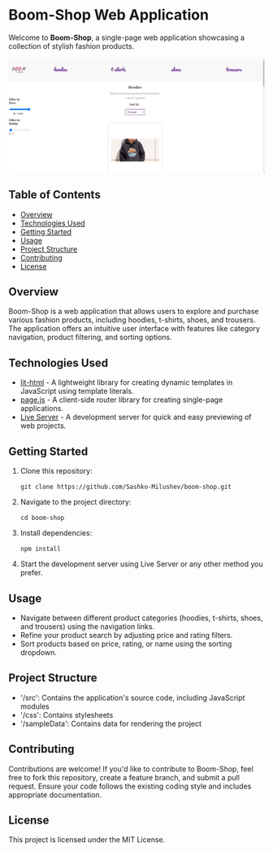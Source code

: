 # Boom-Shop Web Application

Welcome to **Boom-Shop**, a single-page web application showcasing a collection of stylish fashion products.

![Boom-Shop Screenshot](/staticfiles/images/boom-shop-screenshot.png)

## Table of Contents

- [Overview](#overview)
- [Technologies Used](#technologies-used)
- [Getting Started](#getting-started)
- [Usage](#usage)
- [Project Structure](#project-structure)
- [Contributing](#contributing)
- [License](#license)

## Overview

Boom-Shop is a web application that allows users to explore and purchase various fashion products, including hoodies, t-shirts, shoes, and trousers. The application offers an intuitive user interface with features like category navigation, product filtering, and sorting options.

## Technologies Used

- [lit-html](https://lit-html.polymer-project.org/) - A lightweight library for creating dynamic templates in JavaScript using template literals.
- [page.js](https://visionmedia.github.io/page.js/) - A client-side router library for creating single-page applications.
- [Live Server](https://github.com/ritwickdey/vscode-live-server) - A development server for quick and easy previewing of web projects.

## Getting Started

1. Clone this repository:
   ```
   git clone https://github.com/Sashko-Milushev/boom-shop.git
   ```
2. Navigate to the project directory:
    ```
    cd boom-shop
    ```
3. Install dependencies:
    ```
    npm install
    ```
4. Start the development server using Live Server or any other method you prefer.

## Usage
- Navigate between different product categories (hoodies, t-shirts, shoes, and trousers) using the navigation links.
- Refine your product search by adjusting price and rating filters.
- Sort products based on price, rating, or name using the sorting dropdown.

## Project Structure 
- '/src': Contains the application's source code, including JavaScript modules
- '/css': Contains stylesheets
- '/sampleData': Contains data for rendering the project

## Contributing
Contributions are welcome! If you'd like to contribute to Boom-Shop, feel free to fork this repository, create a feature branch, and submit a pull request. Ensure your code follows the existing coding style and includes appropriate documentation.

## License
This project is licensed under the MIT License.